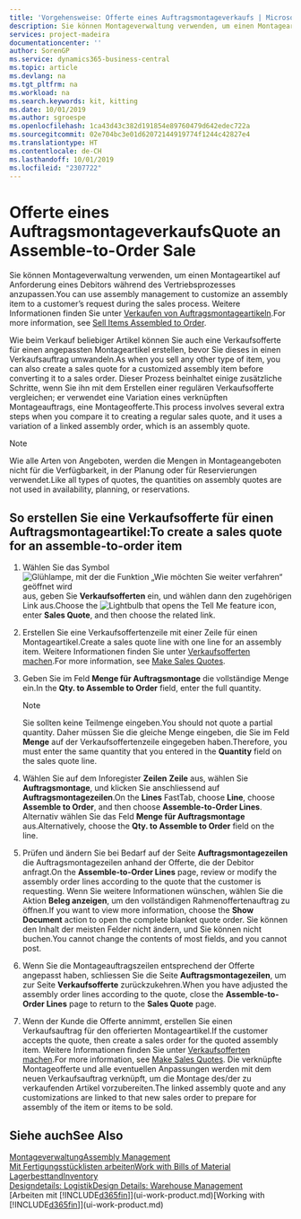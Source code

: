 ```yaml
---
title: 'Vorgehensweise: Offerte eines Auftragsmontageverkaufs | Microsoft Docs'
description: Sie können Montageverwaltung verwenden, um einen Montageartikel auf Anforderung eines Debitors während des Vertriebsprozesses anzupassen.
services: project-madeira
documentationcenter: ''
author: SorenGP
ms.service: dynamics365-business-central
ms.topic: article
ms.devlang: na
ms.tgt_pltfrm: na
ms.workload: na
ms.search.keywords: kit, kitting
ms.date: 10/01/2019
ms.author: sgroespe
ms.openlocfilehash: 1ca43d43c382d191854e89760479d642edec722a
ms.sourcegitcommit: 02e704bc3e01d62072144919774f1244c42827e4
ms.translationtype: HT
ms.contentlocale: de-CH
ms.lasthandoff: 10/01/2019
ms.locfileid: "2307722"
---
```

# <a name="quote-an-assemble-to-order-sale"></a><span data-ttu-id="43a4e-103">Offerte eines Auftragsmontageverkaufs</span><span class="sxs-lookup"><span data-stu-id="43a4e-103">Quote an Assemble-to-Order Sale</span></span>
<span data-ttu-id="43a4e-104">Sie können Montageverwaltung verwenden, um einen Montageartikel auf Anforderung eines Debitors während des Vertriebsprozesses anzupassen.</span><span class="sxs-lookup"><span data-stu-id="43a4e-104">You can use assembly management to customize an assembly item to a customer’s request during the sales process.</span></span> <span data-ttu-id="43a4e-105">Weitere Informationen finden Sie unter [Verkaufen von Auftragsmontageartikeln](assembly-how-to-sell-items-assembled-to-order.md).</span><span class="sxs-lookup"><span data-stu-id="43a4e-105">For more information, see [Sell Items Assembled to Order](assembly-how-to-sell-items-assembled-to-order.md).</span></span>  

<span data-ttu-id="43a4e-106">Wie beim Verkauf beliebiger Artikel können Sie auch eine Verkaufsofferte für einen angepassten Montageartikel erstellen, bevor Sie dieses in einen Verkaufsauftrag umwandeln.</span><span class="sxs-lookup"><span data-stu-id="43a4e-106">As when you sell any other type of item, you can also create a sales quote for a customized assembly item before converting it to a sales order.</span></span> <span data-ttu-id="43a4e-107">Dieser Prozess beinhaltet einige zusätzliche Schritte, wenn Sie ihn mit dem Erstellen einer regulären Verkaufsofferte vergleichen; er verwendet eine Variation eines verknüpften Montageauftrags, eine Montageofferte.</span><span class="sxs-lookup"><span data-stu-id="43a4e-107">This process involves several extra steps when you compare it to creating a regular sales quote, and it uses a variation of a linked assembly order, which is an assembly quote.</span></span>

> [!NOTE]  
>  <span data-ttu-id="43a4e-108">Wie alle Arten von Angeboten, werden die Mengen in Montageangeboten nicht für die Verfügbarkeit, in der Planung oder für Reservierungen verwendet.</span><span class="sxs-lookup"><span data-stu-id="43a4e-108">Like all types of quotes, the quantities on assembly quotes are not used in availability, planning, or reservations.</span></span>  

## <a name="to-create-a-sales-quote-for-an-assemble-to-order-item"></a><span data-ttu-id="43a4e-109">So erstellen Sie eine Verkaufsofferte für einen Auftragsmontageartikel:</span><span class="sxs-lookup"><span data-stu-id="43a4e-109">To create a sales quote for an assemble-to-order item</span></span>  
1.  <span data-ttu-id="43a4e-110">Wählen Sie das Symbol ![Glühlampe, mit der die Funktion „Wie möchten Sie weiter verfahren“ geöffnet wird](media/ui-search/search_small.png "Wie möchten Sie weiter verfahren?") aus, geben Sie **Verkaufsofferten** ein, und wählen dann den zugehörigen Link aus.</span><span class="sxs-lookup"><span data-stu-id="43a4e-110">Choose the ![Lightbulb that opens the Tell Me feature](media/ui-search/search_small.png "Tell me what you want to do") icon, enter **Sales Quote**, and then choose the related link.</span></span>  
2.  <span data-ttu-id="43a4e-111">Erstellen Sie eine Verkaufsoffertenzeile mit einer Zeile für einen Montageartikel.</span><span class="sxs-lookup"><span data-stu-id="43a4e-111">Create a sales quote line with one line for an assembly item.</span></span> <span data-ttu-id="43a4e-112">Weitere Informationen finden Sie unter [Verkaufsofferten machen](sales-how-make-offers.md).</span><span class="sxs-lookup"><span data-stu-id="43a4e-112">For more information, see [Make Sales Quotes](sales-how-make-offers.md).</span></span>  
3.  <span data-ttu-id="43a4e-113">Geben Sie im Feld **Menge für Auftragsmontage** die vollständige Menge ein.</span><span class="sxs-lookup"><span data-stu-id="43a4e-113">In the **Qty. to Assemble to Order** field, enter the full quantity.</span></span>

    > [!NOTE]  
    >  <span data-ttu-id="43a4e-114">Sie sollten keine Teilmenge eingeben.</span><span class="sxs-lookup"><span data-stu-id="43a4e-114">You should not quote a partial quantity.</span></span> <span data-ttu-id="43a4e-115">Daher müssen Sie die gleiche Menge eingeben, die Sie im Feld **Menge** auf der Verkaufsoffertenzeile eingegeben haben.</span><span class="sxs-lookup"><span data-stu-id="43a4e-115">Therefore, you must enter the same quantity that you entered in the **Quantity** field on the sales quote line.</span></span>  

4.  <span data-ttu-id="43a4e-116">Wählen Sie auf dem Inforegister **Zeilen** **Zeile** aus, wählen Sie **Auftragsmontage**, und klicken Sie anschliessend auf **Auftragsmontagezeilen**.</span><span class="sxs-lookup"><span data-stu-id="43a4e-116">On the **Lines** FastTab, choose **Line**, choose **Assemble to Order**, and then choose **Assemble-to-Order Lines**.</span></span> <span data-ttu-id="43a4e-117">Alternativ wählen Sie das Feld **Menge für Auftragsmontage** aus.</span><span class="sxs-lookup"><span data-stu-id="43a4e-117">Alternatively, choose the **Qty. to Assemble to Order** field on the line.</span></span>  
5.  <span data-ttu-id="43a4e-118">Prüfen und ändern Sie bei Bedarf auf der Seite **Auftragsmontagezeilen** die Auftragsmontagezeilen anhand der Offerte, die der Debitor anfragt.</span><span class="sxs-lookup"><span data-stu-id="43a4e-118">On the **Assemble-to-Order Lines** page, review or modify the assembly order lines according to the quote that the customer is requesting.</span></span> <span data-ttu-id="43a4e-119">Wenn Sie weitere Informationen wünschen, wählen Sie die Aktion **Beleg anzeigen**, um den vollständigen Rahmenoffertenauftrag zu öffnen.</span><span class="sxs-lookup"><span data-stu-id="43a4e-119">If you want to view more information, choose the **Show Document** action to open the complete blanket quote order.</span></span> <span data-ttu-id="43a4e-120">Sie können den Inhalt der meisten Felder nicht ändern, und Sie können nicht buchen.</span><span class="sxs-lookup"><span data-stu-id="43a4e-120">You cannot change the contents of most fields, and you cannot post.</span></span>  
6.  <span data-ttu-id="43a4e-121">Wenn Sie die Montageauftragszeilen entsprechend der Offerte angepasst haben, schliessen Sie die Seite **Auftragsmontagezeilen**, um zur Seite **Verkaufsofferte** zurückzukehren.</span><span class="sxs-lookup"><span data-stu-id="43a4e-121">When you have adjusted the assembly order lines according to the quote, close the **Assemble-to-Order Lines** page to return to the **Sales Quote** page.</span></span>  
7.  <span data-ttu-id="43a4e-122">Wenn der Kunde die Offerte annimmt, erstellen Sie einen Verkaufsauftrag für den offerierten Montageartikel.</span><span class="sxs-lookup"><span data-stu-id="43a4e-122">If the customer accepts the quote, then create a sales order for the quoted assembly item.</span></span> <span data-ttu-id="43a4e-123">Weitere Informationen finden Sie unter [Verkaufsofferten machen](sales-how-make-offers.md).</span><span class="sxs-lookup"><span data-stu-id="43a4e-123">For more information, see [Make Sales Quotes](sales-how-make-offers.md).</span></span> <span data-ttu-id="43a4e-124">Die verknüpfte Montageofferte und alle eventuellen Anpassungen werden mit dem neuen Verkaufsauftrag verknüpft, um die Montage des/der zu verkaufenden Artikel vorzubereiten.</span><span class="sxs-lookup"><span data-stu-id="43a4e-124">The linked assembly quote and any customizations are linked to that new sales order to prepare for assembly of the item or items to be sold.</span></span>  

## <a name="see-also"></a><span data-ttu-id="43a4e-125">Siehe auch</span><span class="sxs-lookup"><span data-stu-id="43a4e-125">See Also</span></span>  
[<span data-ttu-id="43a4e-126">Montageverwaltung</span><span class="sxs-lookup"><span data-stu-id="43a4e-126">Assembly Management</span></span>](assembly-assemble-items.md)  
[<span data-ttu-id="43a4e-127">Mit Fertigungsstücklisten arbeiten</span><span class="sxs-lookup"><span data-stu-id="43a4e-127">Work with Bills of Material</span></span>](inventory-how-work-BOMs.md)  
[<span data-ttu-id="43a4e-128">Lagerbesttand</span><span class="sxs-lookup"><span data-stu-id="43a4e-128">Inventory</span></span>](inventory-manage-inventory.md)  
[<span data-ttu-id="43a4e-129">Designdetails: Logistik</span><span class="sxs-lookup"><span data-stu-id="43a4e-129">Design Details: Warehouse Management</span></span>](design-details-warehouse-management.md)  
<span data-ttu-id="43a4e-130">[Arbeiten mit [!INCLUDE[d365fin](includes/d365fin_md.md)]](ui-work-product.md)</span><span class="sxs-lookup"><span data-stu-id="43a4e-130">[Working with [!INCLUDE[d365fin](includes/d365fin_md.md)]](ui-work-product.md)</span></span>
